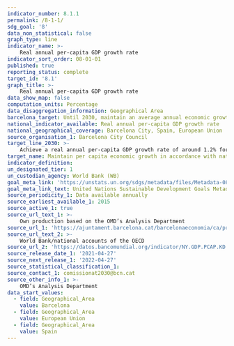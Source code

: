 ```yaml
---
indicator_number: 8.1.1
permalink: /8-1-1/
sdg_goal: '8'
data_non_statistical: false
graph_type: line
indicator_name: >-
    Real annual per-capita GDP growth rate
indicator_sort_order: 08-01-01
published: true
reporting_status: complete
target_id: '8.1'
graph_title: >-
    Real annual per-capita GDP growth rate
data_show_map: false
computation_units: Percentage 
data_disaggregation_information: Geographical Area
barcelona_target: Until 2030, maintain an average annual economic growth of around 1.2%, placing the focus of new growth on the green and circular economy, as well as on the digital sector 
national_indicator_available: Real annual per-capita GDP growth rate
national_geographical_coverage: Barcelona City, Spain, European Union
source_organisation_1: Barcelona City Council
target_line_2030: >-
    Achieve a real annual per-capita GDP growth rate of around 1.2% for the 2015-2030 period
target_name: Maintain per capita economic growth in accordance with national circumstances and, in particular, at least a 7% growth in annual Gross Domestic Product in the least developed countries
indicator_definition:
un_designated_tier: 1
un_custodian_agency: World Bank (WB)
goal_meta_link: 'https://unstats.un.org/sdgs/metadata/files/Metadata-08-01-01.pdf'
goal_meta_link_text: United Nations Sustainable Development Goals Metadata (pdf 894kB)
source_periodicity_1: Data available annually
source_earliest_available_1: 2015
source_active_1: true
source_url_text_1: >-
    Own production based on the OMD’s Analysis Department
source_url_1: 'https://ajuntament.barcelona.cat/barcelonaeconomia/ca/producte-interior-brut'
source_url_text_2: >-
    World Bank/national accounts of the OECD
source_url_2: 'https://datos.bancomundial.org/indicator/NY.GDP.PCAP.KD.ZG?locations=EU'
source_release_date_1: '2021-04-27'
source_next_release_1: '2022-04-27'
source_statistical_classification_1: 
source_contact_1: comissionat2030@bcn.cat
source_other_info_1: >-
    OMD’s Analysis Department
data_start_values:
  - field: Geographical_Area
    value: Barcelona
  - field: Geographical_Area  
    value: European Union
  - field: Geographical_Area  
    value: Spain
---
```

